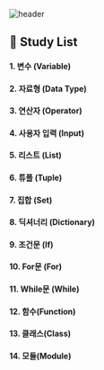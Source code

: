 ![header](https://capsule-render.vercel.app/api?type=Blur&color=gradient&height=300&section=header&text=Python%20Study&fontSize=90)


  ## 👀 Study List
  #### 1. 변수 (Variable)<br/>
  #### 2. 자료형 (Data Type)<br/>
  #### 3. 연산자 (Operator)<br/>
  #### 4. 사용자 입력 (Input)<br/>
  #### 5. 리스트 (List)<br/>
  #### 6. 튜플 (Tuple)<br/>
  #### 7. 집합 (Set)<br/>
  #### 8. 딕셔너리 (Dictionary)<br/>
  #### 9. 조건문 (If)<br/>
  #### 10. For문 (For)<br/>
  #### 11. While문 (While)<br/>
  #### 12. 함수(Function)<br/>
  #### 13. 클래스(Class)<br/>
  #### 14. 모듈(Module)<br/>

